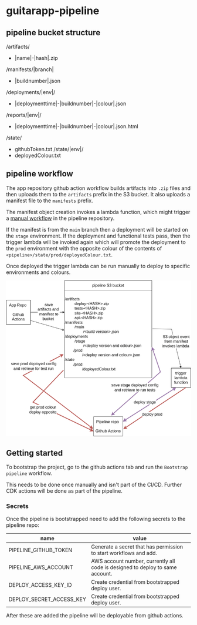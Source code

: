 # guitarapp-pipeline

## pipeline bucket structure

/artifacts/
- |name|-|hash|.zip

/manifests/|branch|
- |buildnumber|.json

/deployments/|env|/
- |deploymenttime|-|buildnumber|-|colour|.json

/reports/|env|/
- |deploymenttime|-|buildnumber|-|colour|.json.html

/state/
- githubToken.txt
/state/|env|/
- deployedColour.txt


## pipeline workflow

The app repository github action workflow builds artifacts into `.zip` files and then uploads them to the `artifacts` prefix in the S3 bucket. It also uploads a manifest file to the `manifests` prefix. 

The manifest object creation invokes a lambda function, which might trigger a [manual workflow](https://docs.github.com/en/rest/reference/actions#create-a-workflow-dispatch-event) in the pipeline repository.

If the manifest is from the `main` branch then a deployment will be started on the `stage` environment. If the deployment and functional tests pass, then the trigger lambda will be invoked again which will promote the deployment to the `prod` environment with the opposite colour of the contents of `<pipeline>/state/prod/deployedColour.txt`.

Once deployed the trigger lambda can be run manually to deploy to specific environments and colours.

![Pipeline](PipelineDiagram.drawio.png)

## Getting started

To bootstrap the project, go to the github actions tab and run the `Bootstrap pipeline` workflow.

This needs to be done once manually and isn't part of the CI/CD. Further CDK actions will be done as part of the pipeline.

### Secrets

Once the pipeline is bootstrapped need to add the following secrets to the pipeline repo:

 name | value |
 ---- | ----- |
 PIPELINE_GITHUB_TOKEN | Generate a secret that has permission to start workflows and add. |
 PIPELINE_AWS_ACCOUNT | AWS account number, currently all code is designed to deploy to same account. |
 DEPLOY_ACCESS_KEY_ID | Create credential from bootstrapped deploy user. |
 DEPLOY_SECRET_ACCESS_KEY | Create credential from bootstrapped deploy user. |
 
After these are added the pipeline will be deployable from github actions.